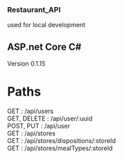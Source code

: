 ### Restaurant_API  
used for local development

## ASP.net Core C#  
Version 0.1.15

# Paths  
GET					: /api/users  
GET, DELETE			: /api/user/:uuid  
POST, PUT			: /api/user  
GET					: /api/stores  
GET					: /api/stores/dispositions/:storeId  
GET					: /api/stores/mealTypes/:storeId  